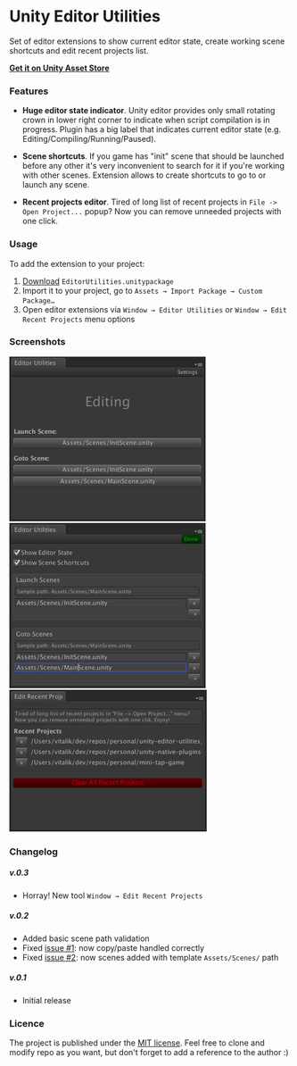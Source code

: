 # Unity Editor Utilities

Set of editor extensions to show current editor state, create working scene shortcuts and edit recent projects list.

**[Get it on Unity Asset Store](https://www.assetstore.unity3d.com/en/#!/content/37101)**

### Features

- **Huge editor state indicator**. Unity editor provides only small rotating crown in lower right corner to indicate when script compilation is in progress. Plugin has a big label that indicates current editor state (e.g. Editing/Compiling/Running/Paused).

- **Scene shortcuts**. If you game has "init" scene that should be launched before any other it's very inconvenient to search for it if you're working with other scenes. Extension allows to create shortcuts to go to or launch any scene.

- **Recent projects editor**. Tired of long list of recent projects in `File -> Open Project...` popup? Now you can remove unneeded projects with one click.


### Usage

To add the extension to your project:

1. [Download](https://github.com/zasadnyy/unity-editor-utilities/raw/master/EditorUtilities.unitypackage) `EditorUtilities.unitypackage`
2. Import it to your project, go to `Assets → Import Package → Custom Package…` 
3.  Open editor extensions via `Window → Editor Utilities` or `Window → Edit Recent Projects` menu options


### Screenshots

![Editor Utilities](Screenshots/EditorUtilitiesWindow.png)
![Editor Utilities Settings](Screenshots/EditorUtilitiesSettingsWindow.png)
![Edit Recent Projects](Screenshots/EditRecentProjectsWindow.png)


### Changelog

##### v.0.3
- Horray! New tool `Window → Edit Recent Projects`

##### v.0.2
- Added basic scene path validation
- Fixed [issue #1](https://github.com/zasadnyy/unity-editor-utilities/issues/1): now copy/paste handled correctly
- Fixed [issue #2](https://github.com/zasadnyy/unity-editor-utilities/issues/2): now scenes added with template `Assets/Scenes/` path

##### v.0.1
- Initial release


### Licence
The project is published under the [MIT license](https://github.com/zasadnyy/unity-editor-utilities/blob/master/LICENSE). Feel free to clone and modify repo as you want, but don't forget to add a reference to the author :)

